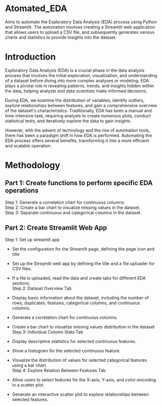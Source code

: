 # Atomated_EDA
Aims to automate the Exploratory Data Analysis (EDA) process using Python and Streamlit.  The automation involves creating a Streamlit web application that allows users to upload a CSV file, and subsequently generates various charts and statistics to provide insights into the dataset.
# Introduction
Exploratory Data Analysis (EDA) is a crucial phase in the data analysis process that involves the initial exploration, visualization, and understanding of a dataset before diving into more complex analyses or modeling. EDA plays a pivotal role in revealing patterns, trends, and insights hidden within the data, helping analysts and data scientists make informed decisions.

During EDA, we examine  the distribution of variables, identify outliers, explore relationships between features, and gain a comprehensive overview of the dataset's characteristics. Traditionally, EDA has been a manual and time-intensive task, requiring analysts to create numerous plots, conduct statistical tests, and iteratively explore the data to gain insights.

However, with the advent of technology and the rise of automation tools, there has been a paradigm shift in how EDA is performed. Automating the EDA process offers several benefits, transforming it into a more efficient and scalable operation.
# Methodology
## Part 1: Create functions to perform specific EDA operations
Step 1:  Generate a correlation chart for continuous columns.<br>
Step 2: Create a bar chart to visualize missing values in the dataset.<br>
Step 3: Separate continuous and categorical columns in the dataset.<br>
## Part 2: Create Streamlit Web App<br>
Step 1: Set up streamlit app  <br>

- Set the configuration for the Streamlit page, defining the page icon and title  <br>
- Set up the Streamlit web app by defining the title and a file uploader for CSV files.  <br>
- If a file is uploaded, read the data and create tabs for different EDA sections.  <br>
Step 2: Dataset Overview Tab  <br>

- Display basic information about the dataset, including the number of rows, duplicates, features, categorical columns, and continuous columns.  <br>
- Generate a correlation chart for continuous columns.  <br>
- Create a bar chart to visualize missing values distribution in the dataset  <br>
Step 3: Individual Column Stats Tab  <br>

- Display descriptive statistics for selected continuous features.  <br>
- Show a histogram for the selected continuous feature.  <br>
- Visualize the distribution of values for selected categorical features using a bar chart.  <br>
Step 4: Explore Relation Between Features Tab  <br>

- Allow users to select features for the X-axis, Y-axis, and color-encoding in a scatter plot.  <br>
- Generate an interactive scatter plot to explore relationships between selected features.  <br>
